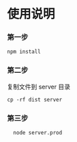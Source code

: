 
# 使用说明


### 第一步

```
npm install

```
    
 
### 第二步
复制文件到 server 目录

```
cp -rf dist server
```
    
### 第三步

```
  node server.prod
```

